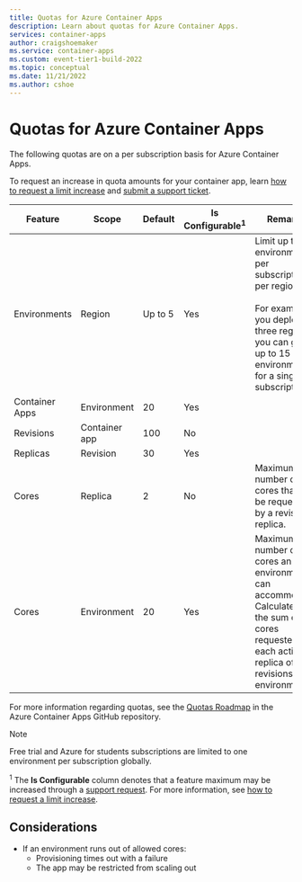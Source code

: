```yaml
---
title: Quotas for Azure Container Apps
description: Learn about quotas for Azure Container Apps.
services: container-apps
author: craigshoemaker
ms.service: container-apps
ms.custom: event-tier1-build-2022
ms.topic: conceptual
ms.date: 11/21/2022
ms.author: cshoe
---
```


# Quotas for Azure Container Apps

The following quotas are on a per subscription basis for Azure Container Apps.

To request an increase in quota amounts for your container app, learn [how to request a limit increase](faq.yml#how-can-i-request-a-quota-increase-) and [submit a support ticket](https://azure.microsoft.com/support/create-ticket/).

| Feature | Scope | Default | Is Configurable<sup>1</sup> | Remarks |
|--|--|--|--|--|
| Environments | Region |  Up to 5 | Yes | Limit up to five environments per subscription, per region.<br><br>For example, if you deploy to three regions you can get up to 15 environments for a single subscription. |
| Container Apps | Environment | 20 | Yes | |
| Revisions | Container app | 100 | No | |
| Replicas | Revision | 30 | Yes | |
| Cores | Replica | 2 | No | Maximum number of cores that can be requested by a revision replica. |
| Cores | Environment | 20 | Yes | Maximum number of cores an environment can accommodate. Calculated by the sum of cores requested by each active replica of all revisions in an environment. |

For more information regarding quotas, see the [Quotas Roadmap](https://github.com/microsoft/azure-container-apps/issues/503) in the Azure Container Apps GitHub repository.

> [!NOTE]
> Free trial and Azure for students subscriptions are limited to one environment per subscription  globally.

<sup>1</sup> The **Is Configurable** column denotes that a feature maximum may be increased through a [support request](https://azure.microsoft.com/support/create-ticket/). For more information, see [how to request a limit increase](faq.yml#how-can-i-request-a-quota-increase-).

## Considerations

* If an environment runs out of allowed cores:
  * Provisioning times out with a failure
  * The app may be restricted from scaling out
